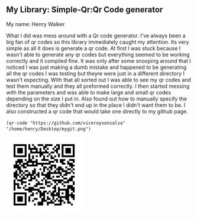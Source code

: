 

## My Library: Simple-Qr:Qr Code generator
My name: Henry Walker

What I did was mess around with a Qr code generator. I've always been a big fan of qr codes so this library immediately caught my attention. Its very simple as all it does is generate a qr code. At first I was stuck because I wasn't able to generate any qr codes but everything seemed to be working correctly and it compiled fine. It was only after some snooping around that I noticed I was just making a dumb mistake and happened to be generating all the qr codes I was testing but theyre were just in a different directory I wasn't expecting. With that all sorted out I was able to see my qr codes and test them manually and they all preformed correctly. I then started messing with the parameters and was able to make large and small qr codes depending on the size I put in. Also found out how to manually specify the directory so that they didn't end up in the place I didn't want them to be. I also constructed a qr code that would take one directly to my github page. 

```
(qr-code "https://github.com/viceroyvonsalsa" "/home/henry/Desktop/mygit.png")
```

![mygit](/mygit.png?raw=true "my git")

